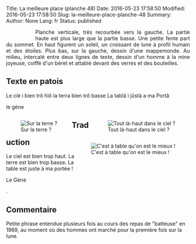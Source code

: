 Title: La meilleure place (planche 48)
Date: 2016-05-23 17:58:50
Modified: 2016-05-23 17:58:50
Slug: la-meilleure-place-planche-48
Summary: 
Author: None
Lang: fr
Status: published


<figure class="image-block" style="float: left;">
  <img alt="" src="{static}/images/planche_48.png">
  <figcaption style="max-width: 268px"></figcaption>
</figure>

<p style="text-align:justify;">Planche verticale, très recourbée vers la gauche. La partie haute est plus large que la partie basse. Une petite fente part du sommet. En haut figurent un soleil, un croissant de lune à profil humain et des étoiles. Plus bas, sur la gauche, dessin d'une mappemonde. Au milieu, intercalé entre deux lignes de texte, dessin d'un homme à la mine joyeuse, coiffé d'un béret et attablé devant des verres et des bouteilles.</p>

## Texte en patois
Le ciè i bien trô hïô la terra bien trô basse   La tablâ i jûstà a ma Portâ

le gène


<figure class="image-block" style="float: right;">
  <img alt="Tout là-haut dans le ciel ?" src="{static}/images/planche_48_dessins_haut.png">
  <figcaption style="max-width: 348px">Tout là-haut dans le ciel ?</figcaption>
</figure>


<figure class="image-block" style="float: left;">
  <img alt="Sur la terre ?" src="{static}/images/planche_48dessin_globe.png">
  <figcaption style="max-width: 246px">Sur la terre ?</figcaption>
</figure>


<figure class="image-block" style="float: right;">
  <img alt="C&#x27;est à table qu&#x27;on est le mieux !" src="{static}/images/planche_48_dessin_homme.png">
  <figcaption style="max-width: 307px">C&#x27;est à table qu&#x27;on est le mieux !</figcaption>
</figure>




## Traduction
Le ciel est bien trop haut.
La terre est bien trop basse.
La table est juste à ma portée !

Le Gène


.

## Commentaire
Petite phrase entendue plusieurs fois au cours des repas de "batteuse" en 1969, au moment où des hommes ont marché pour la première fois sur la lune.

